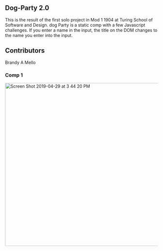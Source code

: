 ## Dog-Party 2.0
This is the result of the first solo project in Mod 1 1904 at Turing School of Software and Design. dog Party is a static comp with a few Javascript challenges. If you enter a name in the input, the title on the DOM changes to the name you enter into the input.

## Contributors
Brandy A Mello

### Comp 1
<img width="535" alt="Screen Shot 2019-04-29 at 3 44 20 PM" src="https://user-images.githubusercontent.com/46384968/56931574-9f81bb80-6a9d-11e9-809d-51c72a00dacf.png">

